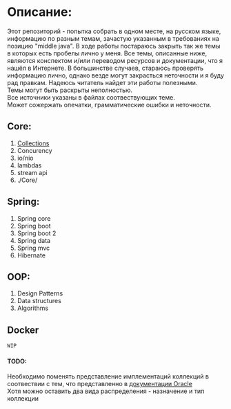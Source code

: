 # Описание:
Этот репозиторий - попытка собрать в одном месте, на русском языке, информацию по разным темам, зачастую указанным в требованиях на позицию "middle java".
В ходе работы постараюсь закрыть так же темы в которых есть пробелы лично у меня.
Все темы, описанные ниже, являются конспектом и/или переводом ресурсов и документации, что я нашёл в Интернете.
В большинстве случаев, стараюсь проверять информацию лично, однако везде могут закрасться неточности и я буду рад правкам.
Надеюсь читатель найдет эти работы полезными.
<br>Темы могут быть раскрыты неполностью.
<br>Все источники указаны в файлах соотвествующих теме.
<br>Может сожержать опечатки, грамматические ошибки и неточности.

## Core:
1. [Collections](./Core/Collections/Collections.md)
2. Concurency
3. io/nio
4. lambdas
5. stream api
6. ./Core/

## Spring:
1. Spring core
2. Spring boot
3. Spring boot 2
4. Spring data
5. Spring mvc
6. Hibernate

## OOP:
1. Design Patterns
2. Data structures
3. Algorithms


## Docker
`WIP`


#### TODO:
Необходимо поменять представление имплементаций коллекций в соотвествии с тем, что представленно
в [документации Oracle](https://docs.oracle.com/javase/8/docs/technotes/guides/collections/reference.html)
<br>Хотя можно оставить два вида распределения - назначение и тип коллекции
